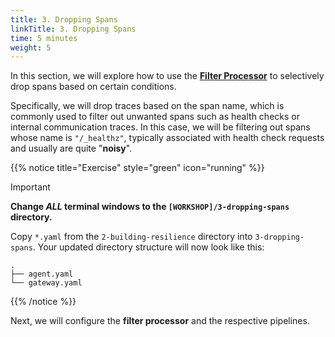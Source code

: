```yaml
---
title: 3. Dropping Spans
linkTitle: 3. Dropping Spans
time: 5 minutes
weight: 5
---
```


In this section, we will explore how to use the [**Filter Processor**](https://github.com/open-telemetry/opentelemetry-collector-contrib/blob/main/processor/filterprocessor/README.md) to selectively drop spans based on certain conditions.

Specifically, we will drop traces based on the span name, which is commonly used to filter out unwanted spans such as health checks or internal communication traces. In this case, we will be filtering out spans whose name is `"/_healthz"`, typically associated with health check requests and usually are quite "**noisy**".

{{% notice title="Exercise" style="green" icon="running" %}}

> [!IMPORTANT]
> **Change _ALL_ terminal windows to the `[WORKSHOP]/3-dropping-spans` directory.**

Copy `*.yaml` from the `2-building-resilience` directory into `3-dropping-spans`. Your updated directory structure will now look like this:

```text { title="Updated Directory Structure" }
.
├── agent.yaml
└── gateway.yaml
```

{{% /notice %}}

Next, we will configure the **filter processor** and the respective pipelines.
